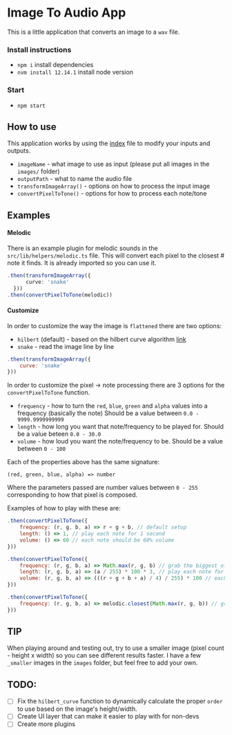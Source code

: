 # Image To Audio App

This is a little application that converts an image to a `wav` file.

### Install instructions

- `npm i` install dependencies
- `nvm install 12.14.1` install node version

### Start

- `npm start`

## How to use

This application works by using the [index](./src/index.ts) file to modify your inputs and outputs.

- `imageName` - what image to use as input (please put all images in the `images/` folder)
- `outputPath` - what to name the audio file
- `transformImageArray()` - options on how to process the input image
- `convertPixelToTone()` - options for how to process each note/tone

## Examples

#### Melodic

There is an example plugin for melodic sounds in the `src/lib/helpers/melodic.ts` file. This will convert each pixel to the closest # note it finds. It is already imported so you can use it.

```ts
.then(transformImageArray({
      curve: 'snake'
  }))
.then(convertPixelToTone(melodic))
```

#### Customize

In order to customize the way the image is `flattened` there are two options:

- `hilbert` (default) - based on the hilbert curve algorithm [link](https://www.youtube.com/watch?v=3s7h2MHQtxc)
- `snake` - read the image line by line

```js
.then(transformImageArray({
    curve: 'snake'
}))

```

In order to customize the pixel -> note processing there are 3 options for the `convertPixelToTone` function.

- `frequency` - how to turn the `red`, `blue`, `green` and `alpha` values into a frequency (basically the note) Should be a value between `0.0 - 9999.9999999999`
- `length` - how long you want that note/frequency to be played for. Should be a value beteen `0.0 - 30.0`
- `volume` - how loud you want the note/frequency to be. Should be a value between `0 - 100`

Each of the properties above has the same signature:

`(red, green, blue, alpha) => number`

Where the parameters passed are number values between `0 - 255` corresponding to how that pixel is composed.

Examples of how to play with these are:

```js
.then(convertPixelToTone({
    frequency: (r, g, b, a) => r + g + b, // default setup
    length: () => 1, // play each note for 1 second
    volume: () => 60 // each note should be 60% volume
}))
```

```js
.then(convertPixelToTone({
    frequency: (r, g, b, a) => Math.max(r, g, b) // grab the biggest of the 3
    length: (r, g, b, a) => (a / 255) * 100 * 3, // play each note for 0 - 3 seconds based on how bright that pixel is
    volume: (r, g, b, a) => (((r + g + b + a) / 4) / 255) * 100 // each note should be louder if it is a darker color
}))
```

```js
.then(convertPixelToTone({
    frequency: (r, g, b, a) => melodic.closest(Math.max(r, g, b)) // grab the closest sharp to the largest number of the 3
}))
```

## TIP

When playing around and testing out, try to use a smaller image (pixel count - height x width) so you can see different results faster. I have a few `_smaller` images in the `images` folder, but feel free to add your own.

## TODO:

- [ ] Fix the `hilbert_curve` function to dynamically calculate the proper `order` to use based on the image's height/width.
- [ ] Create UI layer that can make it easier to play with for non-devs
- [ ] Create more plugins
